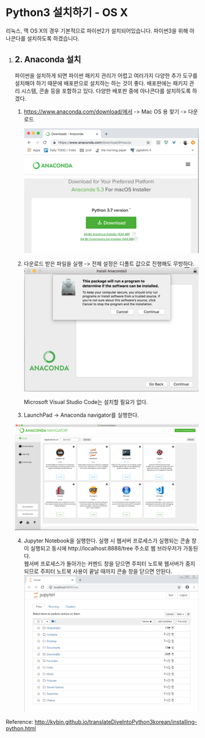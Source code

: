 # **Python3 설치하기 - OS X**

리눅스, 맥 OS X의 경우 기본적으로 파이썬2가 설치되어있습니다. 파이썬3을 위해 아나콘다를 설치하도록 하겠습니다.

1. ## 2. Anaconda 설치

   파이썬을 설치하게 되면 파이썬 패키지 관리가 어렵고 여러가지 다양한 추가 도구를 설치해야 하기 때문에 배포판으로 설치하는 하는 것이 좋다. 배포판에는 패키지 관리 시스템, 콘솔 등을 포함하고 있다. 다양한 배포판 중에 아나콘다를 설치하도록 하겠다.

   1. https://www.anaconda.com/download/에서 -> Mac OS 용 찾기 -> 다운로드

      ![image-20181103131931822](../misc/resource/image-20181103131931822.png)

   2. 다운로드 받은 파일을 실행 -> 전체 설정은 디폴트 값으로 진행해도 무방하다.
      ![image-20181103141451774](../misc/resource/image-20181103141451774.png)

      Microsoft Visual Studio Code는 설치할 필요가 없다.



   3. LaunchPad -> Anaconda navigator를 실행한다. 

   ![image-20181103142021580](../misc/resource/image-20181103142021580.png)



   4. Jupyter Notebook을 실행한다.
      실행 시 웹서버 프로세스가 실행되는 콘솔 창이 실행되고 동시에 http://localhost:8888/tree 주소로 웹 브라우저가 가동된다.   
      웹서버 프로세스가 돌아가는 커멘드 창을 닫으면 주피터 노트북 웹서버가 중지되므로 주피터 노트북 사용이 끝날 때까지 콘솔 창을 닫으면 안된다.
      ![image-20181101003355114](../misc/resource/image-20181101003355114.png)


Reference:
http://kybin.github.io/translateDiveIntoPython3korean/installing-python.html

